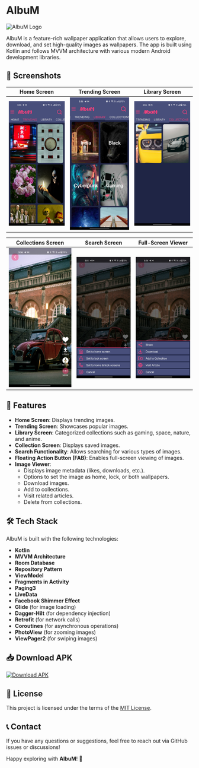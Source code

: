 # AlbuM

![AlbuM Logo](https://github.com/Iamshivang/AlbuM/blob/main/assets/icon.jpg)

AlbuM is a feature-rich wallpaper application that allows users to explore, download, and set high-quality images as wallpapers. The app is built using Kotlin and follows MVVM architecture with various modern Android development libraries.

## 📸 Screenshots

| Home Screen | Trending Screen | Library Screen |
|------------|---------------|---------------|
| ![Screenshot](https://github.com/Iamshivang/AlbuM/blob/main/assets/Screenshot_2025-02-27-17-55-58-31_011a7d1c46ae71f5b2fe4e8e9a7f2564.jpg) | ![Screenshot](https://github.com/Iamshivang/AlbuM/blob/main/assets/Screenshot_2025-02-27-17-56-06-56_011a7d1c46ae71f5b2fe4e8e9a7f2564.jpg) | ![Screenshot](https://github.com/Iamshivang/AlbuM/blob/main/assets/Screenshot_2025-02-27-17-56-14-74_011a7d1c46ae71f5b2fe4e8e9a7f2564.jpg) |

| Collections Screen | Search Screen | Full-Screen Viewer |
|------------------|-------------|-----------------|
| ![Screenshot](https://github.com/Iamshivang/AlbuM/blob/main/assets/Screenshot_2025-02-27-17-56-35-75_011a7d1c46ae71f5b2fe4e8e9a7f2564.jpg) | ![Screenshot](https://github.com/Iamshivang/AlbuM/blob/main/assets/Screenshot_2025-02-27-17-56-42-79_011a7d1c46ae71f5b2fe4e8e9a7f2564.jpg) | ![Screenshot](https://github.com/Iamshivang/AlbuM/blob/main/assets/Screenshot_2025-02-27-17-56-47-35_011a7d1c46ae71f5b2fe4e8e9a7f2564.jpg) |

## 🎨 Features

- **Home Screen**: Displays trending images.
- **Trending Screen**: Showcases popular images.
- **Library Screen**: Categorized collections such as gaming, space, nature, and anime.
- **Collection Screen**: Displays saved images.
- **Search Functionality**: Allows searching for various types of images.
- **Floating Action Button (FAB)**: Enables full-screen viewing of images.
- **Image Viewer**:
  - Displays image metadata (likes, downloads, etc.).
  - Options to set the image as home, lock, or both wallpapers.
  - Download images.
  - Add to collections.
  - Visit related articles.
  - Delete from collections.

## 🛠 Tech Stack

AlbuM is built with the following technologies:

- **Kotlin**
- **MVVM Architecture**
- **Room Database**
- **Repository Pattern**
- **ViewModel**
- **Fragments in Activity**
- **Paging3**
- **LiveData**
- **Facebook Shimmer Effect**
- **Glide** (for image loading)
- **Dagger-Hilt** (for dependency injection)
- **Retrofit** (for network calls)
- **Coroutines** (for asynchronous operations)
- **PhotoView** (for zooming images)
- **ViewPager2** (for swiping images)

## 📥 Download APK

[![Download APK](https://img.shields.io/badge/Download%20APK-AlbuM-blue?style=for-the-badge&logo=android)](https://github.com/Iamshivang/AlbuM/blob/main/apk/app-debug.apk)

## 📜 License

This project is licensed under the terms of the [MIT License](https://github.com/Iamshivang/AlbuM/blob/main/LICENSE).

## 📞 Contact

If you have any questions or suggestions, feel free to reach out via GitHub issues or discussions!

Happy exploring with **AlbuM**! 🎉


